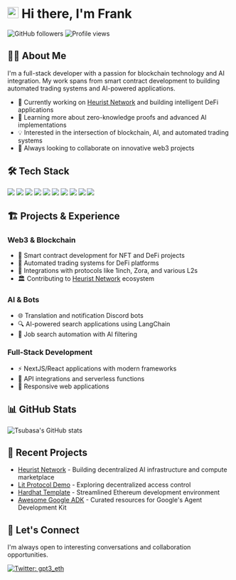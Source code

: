 # <img src="https://media.giphy.com/media/hvRJCLFzcasrR4ia7z/giphy.gif" width="25px"> Hi there, I'm Frank

![GitHub followers](https://img.shields.io/github/followers/tsubasakong?label=Followers&style=social)
![Profile views](https://komarev.com/ghpvc/?username=tsubasakong&label=Profile%20views&color=0e75b6&style=flat)

## 👨‍💻 About Me

I'm a full-stack developer with a passion for blockchain technology and AI integration. My work spans from smart contract development to building automated trading systems and AI-powered applications.

- 🔭 Currently working on [Heurist Network](https://github.com/heurist-network) and building intelligent DeFi applications
- 🌱 Learning more about zero-knowledge proofs and advanced AI implementations
- 💡 Interested in the intersection of blockchain, AI, and automated trading systems
- 🚀 Always looking to collaborate on innovative web3 projects

## 🛠️ Tech Stack

<div>
  <img src="https://img.shields.io/badge/JavaScript-F7DF1E?style=for-the-badge&logo=javascript&logoColor=black">
  <img src="https://img.shields.io/badge/TypeScript-3178C6?style=for-the-badge&logo=typescript&logoColor=white">
  <img src="https://img.shields.io/badge/Python-3776AB?style=for-the-badge&logo=python&logoColor=white">
  <img src="https://img.shields.io/badge/Solidity-363636?style=for-the-badge&logo=solidity&logoColor=white">
  <img src="https://img.shields.io/badge/React-61DAFB?style=for-the-badge&logo=react&logoColor=black">
  <img src="https://img.shields.io/badge/Next.js-000000?style=for-the-badge&logo=next.js&logoColor=white">
  <img src="https://img.shields.io/badge/Node.js-339933?style=for-the-badge&logo=node.js&logoColor=white">
  <img src="https://img.shields.io/badge/Hardhat-F7DF1E?style=for-the-badge&logo=ethereum&logoColor=black">
  <img src="https://img.shields.io/badge/Discord.js-5865F2?style=for-the-badge&logo=discord&logoColor=white">
  <img src="https://img.shields.io/badge/Ethereum-3C3C3D?style=for-the-badge&logo=ethereum&logoColor=white">
</div>

## 🏗️ Projects & Experience

### Web3 & Blockchain
- 🔐 Smart contract development for NFT and DeFi projects
- 🤖 Automated trading systems for DeFi platforms
- 🔗 Integrations with protocols like 1inch, Zora, and various L2s
- 🏛️ Contributing to [Heurist Network](https://github.com/heurist-network) ecosystem

### AI & Bots
- 🌐 Translation and notification Discord bots
- 🔍 AI-powered search applications using LangChain
- 🧠 Job search automation with AI filtering

### Full-Stack Development
- ⚡ NextJS/React applications with modern frameworks
- 🔄 API integrations and serverless functions
- 📱 Responsive web applications

## 📊 GitHub Stats

![Tsubasa's GitHub stats](https://github-readme-stats.vercel.app/api?username=tsubasakong&show_icons=true&theme=tokyonight)

## 🌱 Recent Projects

- [Heurist Network](https://github.com/heurist-network) - Building decentralized AI infrastructure and compute marketplace
- [Lit Protocol Demo](https://github.com/tsubasakong/lit-protocol-demo) - Exploring decentralized access control
- [Hardhat Template](https://github.com/tsubasakong/hardhat-template) - Streamlined Ethereum development environment
- [Awesome Google ADK](https://github.com/tsubasakong/awesome-google-adk) - Curated resources for Google's Agent Development Kit

## 🤝 Let's Connect

I'm always open to interesting conversations and collaboration opportunities.

[![Twitter: gpt3_eth](https://img.shields.io/twitter/follow/gpt3_eth?style=social)](https://x.com/gpt3_eth)

